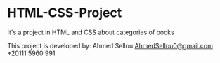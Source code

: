 # HTML-CSS-Project
It's a project in HTML and CSS about categories of books 

This project is developed by: Ahmed Sellou 
AhmedSellou0@gmail.com
+20111 5960 991
